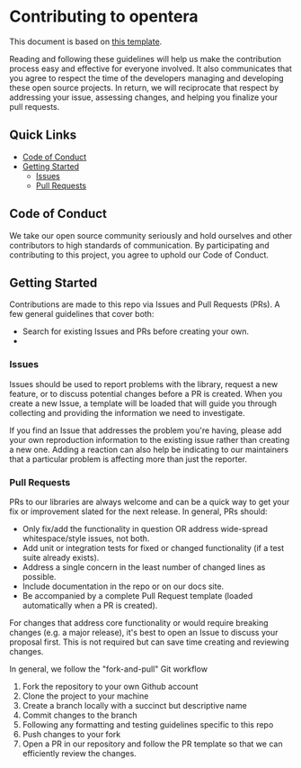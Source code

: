 # Contributing to opentera
This document is based on [this template](https://github.com/auth0/open-source-template/blob/master/GENERAL-CONTRIBUTING.md).

Reading and following these guidelines will help us make the contribution process easy and effective for everyone involved.
It also communicates that you agree to respect the time of the developers managing and developing these open source projects. 
In return, we will reciprocate that respect by addressing your issue, assessing changes, and helping you finalize your pull requests.

## Quick Links
- [Code of Conduct](#code-of-conduct) 
- [Getting Started](#getting-started)
    - [Issues](#issues)
    - [Pull Requests](#pull-requests)

## Code of Conduct
We take our open source community seriously and hold ourselves and other contributors to high standards of communication.
By participating and contributing to this project, you agree to uphold our Code of Conduct.

## Getting Started
Contributions are made to this repo via Issues and Pull Requests (PRs). A few general guidelines that cover both:
- Search for existing Issues and PRs before creating your own.
- 

### Issues
Issues should be used to report problems with the library, request a new feature, or to discuss potential changes before a PR is created.
When you create a new Issue, a template will be loaded that will guide you through collecting and providing the information we need to investigate.

If you find an Issue that addresses the problem you're having, please add your own reproduction information to the existing issue rather than creating a new one.
Adding a reaction can also help be indicating to our maintainers that a particular problem is affecting more than just the reporter.

### Pull Requests

PRs to our libraries are always welcome and can be a quick way to get your fix or improvement slated for the next release. 
In general, PRs should:
- Only fix/add the functionality in question OR address wide-spread whitespace/style issues, not both.
- Add unit or integration tests for fixed or changed functionality (if a test suite already exists).
- Address a single concern in the least number of changed lines as possible.
- Include documentation in the repo or on our docs site.
- Be accompanied by a complete Pull Request template (loaded automatically when a PR is created).

For changes that address core functionality or would require breaking changes (e.g. a major release), it's best to open an Issue to discuss your proposal first. 
This is not required but can save time creating and reviewing changes.

In general, we follow the "fork-and-pull" Git workflow

1. Fork the repository to your own Github account
2. Clone the project to your machine
3. Create a branch locally with a succinct but descriptive name
4. Commit changes to the branch
5. Following any formatting and testing guidelines specific to this repo
6. Push changes to your fork
7. Open a PR in our repository and follow the PR template so that we can efficiently review the changes.

